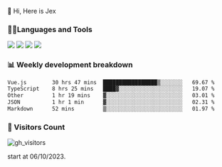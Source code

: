  👋 Hi, Here is Jex

 

### 🧑‍💻Languages and Tools

<code><a href="https://react.dev"><img src="https://api.iconify.design/logos:react.svg" /></a></code>
<code><a href="https://github.com/vuejs/core"><img src="https://api.iconify.design/logos:vue.svg" /></a></code> 
<code><a href="https://github.com/microsoft/TypeScript"><img src="https://api.iconify.design/logos:typescript-icon.svg" /></a></code>
<code><a href="https://threejs.org/"><img src="https://api.iconify.design/logos:threejs.svg" /></a></code>

### 📊 Weekly development breakdown

<!--START_SECTION:waka-->

```txt
Vue.js        30 hrs 47 mins  █████████████████▒░░░░░░░   69.67 %
TypeScript    8 hrs 25 mins   ████▓░░░░░░░░░░░░░░░░░░░░   19.07 %
Other         1 hr 19 mins    ▓░░░░░░░░░░░░░░░░░░░░░░░░   03.01 %
JSON          1 hr 1 min      ▓░░░░░░░░░░░░░░░░░░░░░░░░   02.31 %
Markdown      52 mins         ▒░░░░░░░░░░░░░░░░░░░░░░░░   01.97 %
```

<!--END_SECTION:waka-->


### 👀 Visitors Count

![gh_visitors](https://profile-counter.glitch.me/jexlau/count.svg)

start at 06/10/2023.
